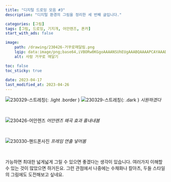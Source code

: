 ```yaml
---
title: "디지털 드로잉 모음 #3"
description: "디지털 환경의 그림을 정리한 세 번째 글입니다."

categories: [그림]
tags: [그림, 드로잉, 기지개, 어안렌즈, 폰카]
start_with_ads: false

image:
    path: /drawing/230426-거꾸로매달림.png
    lqip: data:image/png;base64,iVBORw0KGgoAAAANSUhEUgAAABQAAAAPCAYAAADkmO9VAAAAAXNSR0IArs4c6QAAAARnQU1BAACxjwv8YQUAAAAJcEhZcwAstart_with_adsMAAA7DAcdvqGQAAAEISURBVDhPzZJLjkZAFEY/gkhICMkvsQR7sQb7sSYD6zBCDEy84hnPn+pKT5rqx6jPoD6pm5xcdS8OBk3TkBzHkeQ0TSRZ8GDA8x9lWZZJBkFAkgVTmGUZ/QKWZYFt24iiCPu+09uvMIWv1wvnb2LbNlRVBcdxIEnSZ+d3MIXDMGBdV/R9D13XMc8zDMOg1XuYQk3TSDd1XSNNUyL/DqbwEiRJcm0CTNNEnucQBIFW73kUXpKiKMhkRVEkbxjHMc4VYnb6KOQ4DpZlEanv+/A8D6qqous6dpdkGx84h3GEYXicosN13ePs8ijLklbv4a6Duh9p25YMR1EUevPMj4S/gTnlv/DfhcAb0AD3kKR8cjQAAAAASUVORK5CYII=
    alt: 사람 거꾸로 매달기

toc: false
toc_sticky: true
 
date: 2023-04-17
last_modified_at: 2023-04-26
---
```


![230329-스트레칭](/drawing/230329-스트레칭.png){: .light .border }
![230329-스트레칭](/drawing/230329-스트레칭.png){: .dark }
_시원하겠다_

<br>

![230426-어안렌즈](/drawing/230426-어안렌즈.png)
_어안렌즈 왜곡 효과 흉내내봄_

<br>

![230330-핸드폰사진](/drawing/230330-핸드폰사진.png)
_프레임 연출 넣어봄_

<br>

가능하면 최대한 넓게넓게 그릴 수 있으면 좋겠다는 생각이 있습니다. 여러가지 이해할 수 있는 것이 많았으면 하거든요. 그런 관점에서 나중에는 수채화나 칼아츠, 두들 스타일의 그림에도 도전해보고 싶네요.